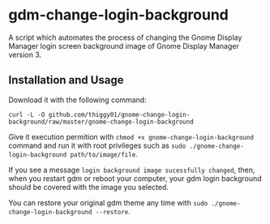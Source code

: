# gdm-change-login-background 
A script which automates the process of changing the Gnome Display Manager login screen background image of Gnome 
Display Manager version 3. 

## Installation and Usage
Download it with the following command:

    curl -L -O github.com/thiggy01/gnome-change-login-background/raw/master/gnome-change-login-background

Give it execution permition with `chmod +x gnome-change-login-background` command and run it with root privileges such 
as `sudo ./gnome-change-login-background path/to/image/file`.

If you see a message `login background image sucessfully changed`, then, when you restart gdm or reboot your computer, 
your gdm login background should be covered with the image you selected.

You can restore your original gdm theme any time with `sudo ./gnome-change-login-background --restore`.
